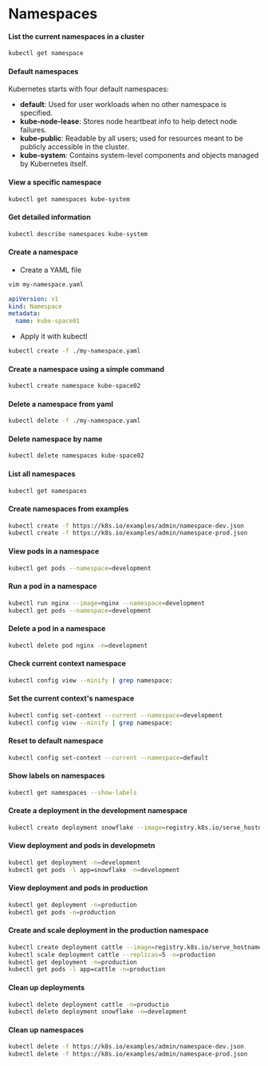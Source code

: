 # Namespaces

#### List the current namespaces in a cluster
```bash
kubectl get namespace
```

#### Default namespaces
Kubernetes starts with four default namespaces:
- **default**: Used for user workloads when no other namespace is specified.
- **kube-node-lease**: Stores node heartbeat info to help detect node failures.
- **kube-public**: Readable by all users; used for resources meant to be publicly accessible in the cluster.
- **kube-system**: Contains system-level components and objects managed by Kubernetes itself.

#### View a specific namespace
```bash
kubectl get namespaces kube-system
```
#### Get detailed information
```bash
kubectl describe namespaces kube-system
```
#### Create a namespace
- Create a YAML file
```bash
vim my-namespace.yaml
```
```yaml
apiVersion: v1
kind: Namespace
metadata:
  name: kube-space01
```
- Apply it with kubectl
```bash
kubectl create -f ./my-namespace.yaml
```
#### Create a namespace using a simple command
```bash
kubectl create namespace kube-space02
```
#### Delete a namespace from yaml
```bash
kubectl delete -f ./my-namespace.yaml
```
#### Delete namespace by name
```bash
kubectl delete namespaces kube-space02
```
#### List all namespaces
```bash
kubectl get namespaces
```
#### Create namespaces from examples
```bash
kubectl create -f https://k8s.io/examples/admin/namespace-dev.json
kubectl create -f https://k8s.io/examples/admin/namespace-prod.json
```
#### View pods in a namespace
```bash
kubectl get pods --namespace=development
```
#### Run a pod in a namespace
```bash
kubectl run nginx --image=nginx --namespace=development
kubectl get pods --namespace=development
```
#### Delete a pod in a namespace
```bash
kubectl delete pod nginx -n=development
```
#### Check current context namespace
```bash
kubectl config view --minify | grep namespace:
```
#### Set the current context's namespace
```bash
kubectl config set-context --current --namespace=development
kubectl config view --minify | grep namespace:
```
#### Reset to default namespace
```bash
kubectl config set-context --current --namespace=default
```
#### Show labels on namespaces
```bash
kubectl get namespaces --show-labels
```
#### Create a deployment in the development namespace
```bash
kubectl create deployment snowflake --image=registry.k8s.io/serve_hostname -n=development --replicas=3
```
#### View deployment and pods in developmetn
```bash
kubectl get deployment -n=development
kubectl get pods -l app=snowflake -n=development
```
#### View deployment and pods in production
```bash
kubectl get deployment -n=production
kubectl get pods -n=production
```
#### Create and scale deployment in the production namespace
```bash
kubectl create deployment cattle --image=registry.k8s.io/serve_hostname -n=production
kubectl scale deployment cattle --replicas=5 -n=production
kubectl get deployment -n=production
kubectl get pods -l app=cattle -n=production
```
#### Clean up deployments
```bash
kubectl delete deployment cattle -n=productio
kubectl delete deployment snowflake -n=development
```
#### Clean up namespaces
```bash
kubectl delete -f https://k8s.io/examples/admin/namespace-dev.json
kubectl delete -f https://k8s.io/examples/admin/namespace-prod.json
```
